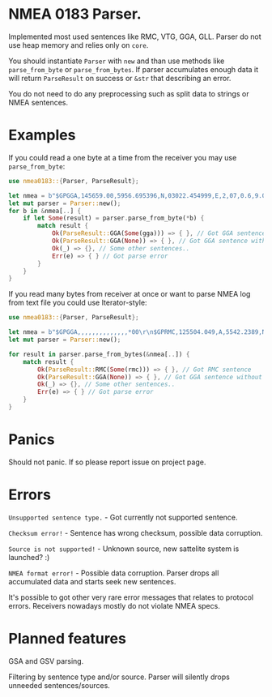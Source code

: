 # NMEA 0183 Parser.

 Implemented most used sentences like RMC, VTG, GGA, GLL.
 Parser do not use heap memory and relies only on `core`.

 You should instantiate `Parser` with `new` and than use methods like `parse_from_byte` or `parse_from_bytes`.
 If parser accumulates enough data it will return `ParseResult` on success or `&str` that describing an error.

 You do not need to do any preprocessing such as split data to strings or NMEA sentences.

 # Examples

 If you could read a one byte at a time from the receiver you may use `parse_from_byte`:
 ```rust
 use nmea0183::{Parser, ParseResult};

 let nmea = b"$GPGGA,145659.00,5956.695396,N,03022.454999,E,2,07,0.6,9.0,M,18.0,M,,*62\r\n$GPGGA,,,,,,,,,,,,,,*00\r\n";
 let mut parser = Parser::new();
 for b in &nmea[..] {
     if let Some(result) = parser.parse_from_byte(*b) {
         match result {
             Ok(ParseResult::GGA(Some(gga))) => { }, // Got GGA sentence
             Ok(ParseResult::GGA(None)) => { }, // Got GGA sentence without valid data, receiver ok but has no solution
             Ok(_) => {}, // Some other sentences..
             Err(e) => { } // Got parse error
         }
     }
 }
 ```

 If you read many bytes from receiver at once or want to parse NMEA log from text file you could use Iterator-style:
 ```rust
 use nmea0183::{Parser, ParseResult};

 let nmea = b"$GPGGA,,,,,,,,,,,,,,*00\r\n$GPRMC,125504.049,A,5542.2389,N,03741.6063,E,0.06,25.82,200906,,,A*56\r\n";
 let mut parser = Parser::new();

 for result in parser.parse_from_bytes(&nmea[..]) {
     match result {
         Ok(ParseResult::RMC(Some(rmc))) => { }, // Got RMC sentence
         Ok(ParseResult::GGA(None)) => { }, // Got GGA sentence without valid data, receiver ok but has no solution
         Ok(_) => {}, // Some other sentences..
         Err(e) => { } // Got parse error
     }
 }

 ```

 # Panics

 Should not panic. If so please report issue on project page.

 # Errors

 `Unsupported sentence type.` - Got currently not supported sentence.

 `Checksum error!` - Sentence has wrong checksum, possible data corruption.

 `Source is not supported!` - Unknown source, new sattelite system is launched? :)

 `NMEA format error!` - Possible data corruption. Parser drops all accumulated data and starts seek new sentences.

 It's possible to got other very rare error messages that relates to protocol errors. Receivers nowadays mostly do not violate NMEA specs.

 # Planned features

 GSA and GSV parsing.

 Filtering by sentence type and/or source. Parser will silently drops unneeded sentences/sources.
